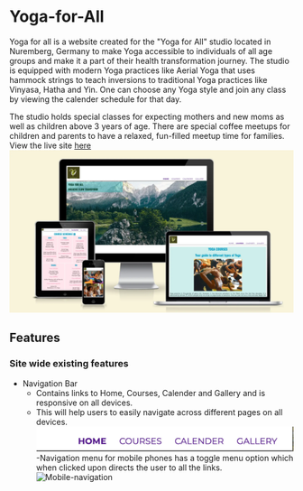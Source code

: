 # Yoga-for-All
Yoga for all is a website created for the "Yoga for All" studio located in Nuremberg, Germany to make Yoga accessible to individuals of all age groups and make it a part of their health transformation journey. The studio is equipped with modern Yoga practices like Aerial Yoga that uses hammock strings to teach inversions to traditional Yoga practices like Vinyasa, Hatha and Yin. One can choose any Yoga style and join any class by viewing the calender schedule for that day. 

The studio holds special classes for expecting mothers and new moms as well as children above 3 years of age. There are special coffee meetups for children and parents to have a relaxed, fun-filled meetup time for families. View the live site [here](https://niraja85.github.io/Yoga-for-All/)
![Mockupimage](https://github.com/Niraja85/Yoga-for-All/blob/15404590955ead299219df2f549bbecfa065f112/mockup.webp)

## Features

### Site wide existing features
* Navigation Bar
    - Contains links to Home, Courses, Calender and Gallery and is responsive on all devices.
    - This will help users to easily navigate across different pages on all devices.
    ![Navigation](https://github.com/Niraja85/Yoga-for-All/blob/99547a46fff39bdaa8f5d937e4867da85785e92d/navbar.jpg)
    -Navigation menu for mobile phones has a toggle menu option which when clicked upon directs the user to all the links.
    ![Mobile-navigation](docs/readme_images/nav-mobile.jpg)


        




